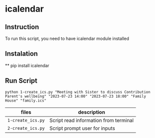 # icalendar

## Instruction

To run this script, you need to have icalendar module installed

## Instalation

\*\* pip install icalendar

## Run Script

```
python 1-create_ics.py "Meeting with Sister to discuss Contribution Parent's wellbeing" "2023-07-23 14:00" "2023-07-23 18:00" "Family House" "family.ics"
```

| files             | description                           |
| ----------------- | ------------------------------------- |
| `1-create_ics.py` | Script read information from terminal |
| `2-create_ics.py` | Script prompt user for inputs         |
